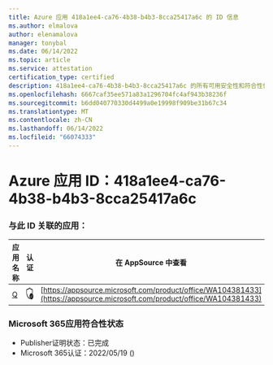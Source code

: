 ```yaml
---
title: Azure 应用 418a1ee4-ca76-4b38-b4b3-8cca25417a6c 的 ID 信息
ms.author: elmalova
author: elenamalova
manager: tonybal
ms.date: 06/14/2022
ms.topic: article
ms.service: attestation
certification_type: certified
description: 418a1ee4-ca76-4b38-b4b3-8cca25417a6c 的所有可用安全性和符合性信息。
ms.openlocfilehash: 6667caf35ee571a83a1296704fc4af943b38236f
ms.sourcegitcommit: b6dd040770330d4499a0e19998f909be31b67c34
ms.translationtype: MT
ms.contentlocale: zh-CN
ms.lasthandoff: 06/14/2022
ms.locfileid: "66074333"
---
```

# <a name="azure-app-id-418a1ee4-ca76-4b38-b4b3-8cca25417a6c"></a>Azure 应用 ID：418a1ee4-ca76-4b38-b4b3-8cca25417a6c


### <a name="apps-associated-with-this-id"></a>与此 ID 关联的应用：
| **应用名称** | **认证** | **在 AppSource 中查看** |
|--------------|---------------|-----------------------|
| [Q](../forward/WA104381433.md) | <img alt="Certified application badge" src="../media/certified-badge.png" height="25" width="25" /> | [https://appsource.microsoft.com/product/office/WA104381433](https://appsource.microsoft.com/product/office/WA104381433) |

### <a name="microsoft-365-app-compliance-status"></a>Microsoft 365应用符合性状态
- Publisher证明状态：已完成
- Microsoft 365认证：2022/05/19 () 
